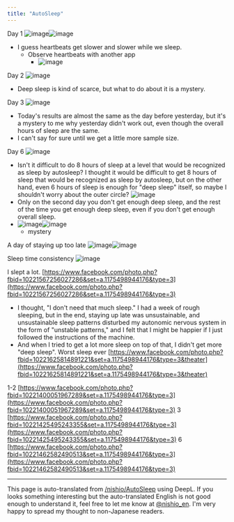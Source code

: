 ```yaml
---
title: "AutoSleep"
---
```


Day 1
![image](https://gyazo.com/7a6cd4c491045a6e6609d082770a154c/thumb/1000)![image](https://gyazo.com/56314b0131ec30165c1d9f2fd319cd72/thumb/1000)
- I guess heartbeats get slower and slower while we sleep.
    - Observe heartbeats with another app
        - ![image](https://gyazo.com/440a72b08a3f878004e0c7566b9e900a/thumb/1000)

Day 2
![image](https://gyazo.com/d0e094e05ac9d733b6e547cebd6d90a0/thumb/1000)
- Deep sleep is kind of scarce, but what to do about it is a mystery.

Day 3
![image](https://gyazo.com/d85c46e0151ba8ad845c7d3fd10ebd55/thumb/1000)
- Today's results are almost the same as the day before yesterday, but it's a mystery to me why yesterday didn't work out, even though the overall hours of sleep are the same.
- I can't say for sure until we get a little more sample size.

Day 6
![image](https://gyazo.com/6639420744781ea7e48fd42b65758b14/thumb/1000)
- Isn't it difficult to do 8 hours of sleep at a level that would be recognized as sleep by autosleep? I thought it would be difficult to get 8 hours of sleep that would be recognized as sleep by autosleep, but on the other hand, even 6 hours of sleep is enough for "deep sleep" itself, so maybe I shouldn't worry about the outer circle?
![image](https://gyazo.com/081bbe9199e0bd23b0ae6d81764a9e50/thumb/1000)
- Only on the second day you don't get enough deep sleep, and the rest of the time you get enough deep sleep, even if you don't get enough overall sleep.
- ![image](https://gyazo.com/a6e86000c09e3530227b34f2dbe658fe/thumb/1000)![image](https://gyazo.com/393dd29ead7a745ae31a1145b18b2dc4/thumb/1000)
    - mystery


A day of staying up too late
![image](https://gyazo.com/1d147c3c288632274fcdd3f6f5d69375/thumb/1000)![image](https://gyazo.com/3f06483b2330060ab68137f26696f30d/thumb/1000)

Sleep time consistency
![image](https://gyazo.com/42e7583206f27f11d23bb384a91f9574/thumb/1000)

I slept a lot.
[https://www.facebook.com/photo.php?fbid=10221567256027286&set=a.1175498944176&type=3](https://www.facebook.com/photo.php?fbid=10221567256027286&set=a.1175498944176&type=3)
- I thought, "I don't need that much sleep." I had a week of rough sleeping, but in the end, staying up late was unsustainable, and unsustainable sleep patterns disturbed my autonomic nervous system in the form of "unstable patterns," and I felt that I might be happier if I just followed the instructions of the machine.
- And when I tried to get a lot more sleep on top of that, I didn't get more "deep sleep".
Worst sleep ever
[https://www.facebook.com/photo.php?fbid=10221625814891221&set=a.1175498944176&type=3&theater](https://www.facebook.com/photo.php?fbid=10221625814891221&set=a.1175498944176&type=3&theater)

1-2
[https://www.facebook.com/photo.php?fbid=10221400051967289&set=a.1175498944176&type=3](https://www.facebook.com/photo.php?fbid=10221400051967289&set=a.1175498944176&type=3)
3
[https://www.facebook.com/photo.php?fbid=10221425495243355&set=a.1175498944176&type=3](https://www.facebook.com/photo.php?fbid=10221425495243355&set=a.1175498944176&type=3)
6
[https://www.facebook.com/photo.php?fbid=10221462582490513&set=a.1175498944176&type=3](https://www.facebook.com/photo.php?fbid=10221462582490513&set=a.1175498944176&type=3)

---
This page is auto-translated from [/nishio/AutoSleep](https://scrapbox.io/nishio/AutoSleep) using DeepL. If you looks something interesting but the auto-translated English is not good enough to understand it, feel free to let me know at [@nishio_en](https://twitter.com/nishio_en). I'm very happy to spread my thought to non-Japanese readers.